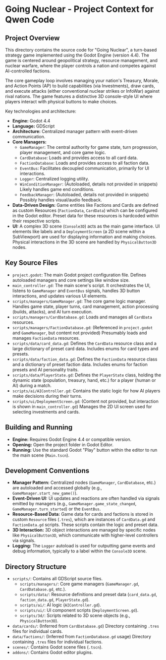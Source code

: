 # Going Nuclear - Project Context for Qwen Code

## Project Overview

This directory contains the source code for "Going Nuclear", a turn-based strategy game implemented using the Godot Engine (version 4.4). The game is centered around geopolitical strategy, resource management, and nuclear warfare, where the player controls a nation and competes against AI-controlled factions.

The core gameplay loop involves managing your nation's Treasury, Morale, and Action Points (AP) to build capabilities (via Investments), draw cards, and execute attacks (either conventional nuclear strikes or InfoWar) against rival nations. The game features a distinctive 3D console-style UI where players interact with physical buttons to make choices.

Key technologies and architecture:
- **Engine:** Godot 4.4
- **Language:** GDScript
- **Architecture:** Centralized manager pattern with event-driven communication.
- **Core Managers:**
  - `GameManager`: The central authority for game state, turn progression, player management, and core game logic.
  - `CardDatabase`: Loads and provides access to all card data.
  - `FactionDatabase`: Loads and provides access to all faction data.
  - `EventBus`: Facilitates decoupled communication, primarily for UI interactions.
  - `Logger`: Centralized logging utility.
  - `WinConditionManager`: (Autoloaded, details not provided in snippets) Likely handles game end conditions.
  - `FeedbackManager`: (Autoloaded, details not provided in snippets) Possibly handles visual/audio feedback.
- **Data-Driven Design:** Game entities like Factions and Cards are defined as custom Resources (`FactionData`, `CardData`) which can be configured in the Godot editor. Preset data for these resources is hardcoded within their respective scripts.
- **UI:** A complex 3D scene (`Console3D`) acts as the main game interface. UI elements like labels and a `DeploymentScreen` (a 2D scene within a SubViewport) are used for displaying information and making choices. Physical interactions in the 3D scene are handled by `PhysicalButton3D` nodes.

## Key Source Files

- `project.godot`: The main Godot project configuration file. Defines autoloaded managers and core settings like window size.
- `main_controller.gd`: The main scene's script. It orchestrates the UI, listens to `GameManager` and `EventBus` signals, handles 3D button interactions, and updates various UI elements.
- `scripts/managers/GameManager.gd`: The core game logic manager. Handles game state, player turns, card management, action processing (builds, attacks), and AI turn execution.
- `scripts/managers/CardDatabase.gd`: Loads and manages all `CardData` resources.
- `scripts/managers/FactionDatabase.gd`: (Referenced in `project.godot` and `GameManager`, but content not provided) Presumably loads and manages `FactionData` resources.
- `scripts/data/card_data.gd`: Defines the `CardData` resource class and a large dictionary of preset card data. Includes enums for card types and presets.
- `scripts/data/faction_data.gd`: Defines the `FactionData` resource class and a dictionary of preset faction data. Includes enums for faction presets and AI personality traits.
- `scripts/data/PlayerState.gd`: Defines the `PlayerState` class, holding the dynamic state (population, treasury, hand, etc.) for a player (human or AI) during a match.
- `scripts/ai/AIController.gd`: Contains the static logic for how AI players make decisions during their turns.
- `scripts/ui/DeploymentScreen.gd`: (Content not provided, but interaction is shown in `main_controller.gd`) Manages the 2D UI screen used for selecting investments and cards.

## Building and Running

- **Engine:** Requires Godot Engine 4.4 or compatible version.
- **Opening:** Open the project folder in Godot Editor.
- **Running:** Use the standard Godot "Play" button within the editor to run the main scene (`Main.tscn`).

## Development Conventions

- **Manager Pattern:** Centralized nodes (`GameManager`, `CardDatabase`, etc.) are autoloaded and accessed globally (e.g., `GameManager.start_new_game()`).
- **Event-Driven UI:** UI updates and reactions are often handled via signals emitted by managers (e.g., `GameManager.game_state_changed`, `GameManager.turn_started`) or the `EventBus`.
- **Resource-Based Data:** Game data for cards and factions is stored in custom `Resource` files (`.tres`), which are instances of `CardData.gd` and `FactionData.gd` scripts. These scripts contain the logic and preset data.
- **3D Interaction:** 3D object interactions are managed by specific nodes like `PhysicalButton3D`, which communicate with higher-level controllers via signals.
- **Logging:** The `Logger` autoload is used for outputting game events and debug information, typically to a label within the `Console3D` scene.

## Directory Structure

- `scripts/`: Contains all GDScript source files.
  - `scripts/managers/`: Core game managers (`GameManager.gd`, `CardDatabase.gd`, etc.).
  - `scripts/data/`: Resource definitions and preset data (`card_data.gd`, `faction_data.gd`, `PlayerState.gd`).
  - `scripts/ai/`: AI logic (`AIController.gd`).
  - `scripts/ui/`: UI component scripts (`DeploymentScreen.gd`).
  - `scripts/3d/`: Scripts related to 3D scene objects (e.g., `PhysicalButton3D`).
- `data/cards/`: (Inferred from `CardDatabase.gd`) Directory containing `.tres` files for individual cards.
- `data/factions/`: (Inferred from `FactionDatabase.gd` usage) Directory containing `.tres` files for individual factions.
- `scenes/`: Contains Godot scene files (`.tscn`).
- `addons/`: Contains Godot editor plugins.